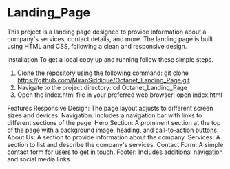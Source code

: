 # Landing_Page

This project is a landing page designed to provide information about a company's services, contact details, and more. The landing page is built using HTML and CSS, following a clean and responsive design.

Installation
To get a local copy up and running follow these simple steps.
1. Clone the repository using the following command: git clone https://github.com/MiranSiddique/Octanet_Landing_Page.git
2. Navigate to the project directory: cd Octanet_Landing_Page
3. Open the index.html file in your preferred web browser: open index.html

Features
Responsive Design: The page layout adjusts to different screen sizes and devices.
Navigation: Includes a navigation bar with links to different sections of the page.
Hero Section: A prominent section at the top of the page with a background image, heading, and call-to-action buttons.
About Us: A section to provide information about the company.
Services: A section to list and describe the company's services.
Contact Form: A simple contact form for users to get in touch.
Footer: Includes additional navigation and social media links.
